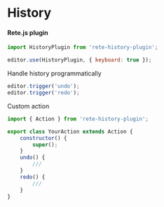 History
====
#### Rete.js plugin

```js
import HistoryPlugin from 'rete-history-plugin';

editor.use(HistoryPlugin, { keyboard: true });
```

Handle history programmatically 
```js
editor.trigger('undo');
editor.trigger('redo');
```

Custom action
```js
import { Action } from 'rete-history-plugin';

export class YourAction extends Action {
    constructor() {
        super();
    }
    undo() {
        ///
    }
    redo() {
        ///
    }
}
```